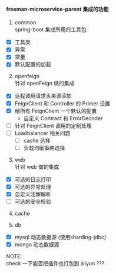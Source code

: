 #### freeman-microservice-parent 集成的功能
1. common  
spring-boot 集成所用的工具包  
- [x] 工具类
- [x] 异常
- [x] 常量
- [x] 默认配置的加载

2. openfeign  
针对 openFeign 做的集成
- [x] 远程调用请求头来源添加
- [x] FeignClient 和 Controller 的 Primer 设置
- [x] 给所有 FeignClient 一个默认的配置
  - 自定义 Contract 和 ErrorDecoder
- [ ] 针对 FeignClient 调用的定制处理
- [ ] Loadbalancer 相关问题
    - [ ] cache 选择
    - [ ] 负载均衡策略选择
    
3. web  
针对 web 做的集成
- [x] 可选的日志打印
- [x] 可选的异常处理
- [x] 自定义注解解析
- [ ] 可选的安全校验

4. cache

5. db
- [x] mysql 动态数据源 (使用sharding-jdbc)
- [x] mongo 动态数据源

NOTE:  
check 一下能否把插件也打包到 aliyun ???
